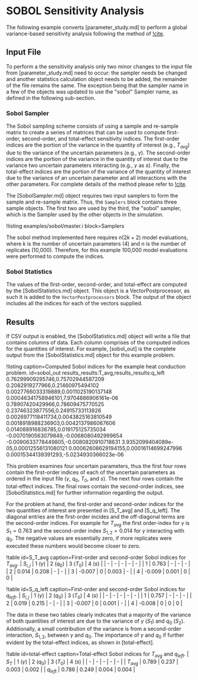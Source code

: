 # SOBOL Sensitivity Analysis

The following example converts [parameter_study.md] to perform a global variance-based
sensitivity analysis following the method of [!cite](saltelli2002making).

## Input File

To perform a the sensitivity analysis only two minor changes to the input file from
[parameter_study.md] need to occur: the sampler needs be changed and another statistics
calculation object needs to be added, the remainder of the file remains the same. The exception
being that the sampler name in a few of the objects was updated to use the "sobol" Sampler
name, as defined in the following sub-section.

### Sobol Sampler

The Sobol sampling scheme consists of using a sample and re-sample matrix to create a series of
matrices that can be used to compute first-order, second-order, and total-effect sensitivity indices.
The first-order indices are the portion of the variance in the quantity of interest (e.g., $T_{avg}$)
due to the variance of the uncertain parameters (e.g., $\gamma$). The second-order indices are the
portion of the variance in the quantity of interest due to the variance two uncertain parameters
interacting (e.g., $\gamma$ as $s$).  Finally, the total-effect indices are the portion of the
variance of the quantity of interest due to the variance of an uncertain parameter and all
interactions with the other parameters. For complete details of the method please refer to
[!cite](saltelli2002making).

The [SobolSampler.md] object requires two input samplers to form the sample and re-sample matrix.
Thus, the `Samplers` block contains three sample objects. The first two are used by the third,
the "sobol" sampler, which is the Sampler used by the other objects in the simulation.

!listing examples/sobol/master.i block=Samplers

The sobol method implemented here requires $n(2k+2)$ model evaluations, where $k$ is the number
of uncertain parameters (4) and $n$ is the number of replicates (10,000). Therefore, for this example
100,000 model evaluations were performed to compute the indices.

### Sobol Statistics

The values of the first-order, second-order, and total-effect are computed by the
[SobolStatistics.md] object. This object is a VectorPostprocessor, as such it is added to the
`VectorPostprocessors` block. The output of the object includes all the indices for each of
the vectors supplied.

## Results

If CSV output is enabled, the [SobolStatistics.md] object will write a file that contains
columns of data. Each column comprises of the computed indices for the quantities of
interest. For example, [sobol_out] is the complete output from the [SobolStatistics.md] object
for this example problem.

!listing caption=Computed Sobol indices for the example heat conduction problem. id=sobol_out
results_results:T_avg,results_results:q_left
0.76299909295746,0.75702944587209
0.2082919277966,0.21460975494102
0.0027766033319889,0.0011025190137148
0.00046341758946101,7.9704886906161e-06
0.78907420429966,0.78609475770525
0.23746323877556,0.24915733113826
0.0026977118411734,0.0043825163810549
0.0018918988236903,0.0042137986067606
0.014088916836785,0.019175125735034
-0.0070190563079849,-0.0068080492999654
-0.0090633778449805,-0.0080820910718631
3.9352099404089e-05,0.00012556131080121
0.00062608629194155,0.00016114699247996
0.00015344139391293,-5.0234930366023e-06

This problem examines four uncertain parameters, thus the first four rows contain the first-order
indices of each of the uncertain parameters as ordered in the input file ($\gamma$, $q_0$, $T_0$, and
$s$). The next four rows contain the total-effect indices. The final rows contain the second-order
indices, see [SobolStatistics.md] for further information regarding the output.

For the problem at hand, the first-order and second-order indices for the two quantities of interest
are presented in [S_T_avg] and [S_q_left]. The diagonal entries are the first-order incides and
the off-diagonal terms are the second-order indices. For example for $T_{avg}$ the first order-index
for $\gamma$ is $S_1 = 0.763$ and the second-order index $S_{1,2} = 0.014$ for $\gamma$ interacting
with $q_0$. The negative values are essentially zero, if more replicates were executed these
numbers would become closer to zero.

!table id=S_T_avg caption=First-order and second-order Sobol indices for $T_{avg}$.
| $S_{i,j}$ | 1 ($\gamma$) | 2 ($q_0$) | 3 ($T_0$) | 4 ($s$) |
| -         | -            | -         | -         | -       |
| 1         | 0.763        | -         | -         | -       |
| 2         | 0.014        | 0.208     | -         | -       |
| 3         | -0.007       | 0         | 0.003     | -       |
| 4         | -0.009       | 0.001     | 0         | 0       |

!table id=S_q_left caption=First-order and second-order Sobol indices for $q_{left}$.
| $S_{i,j}$ | 1 ($\gamma$) | 2 ($q_0$) | 3 ($T_0$) | 4 ($s$) |
| -         | -            | -         | -         | -       |
| 1         | 0.757        | -         | -         | -       |
| 2         | 0.019        | 0.215     | -         | -       |
| 3         | -0.007       | 0         | 0.001     | -       |
| 4         | -0.008       | 0         | 0         | 0       |

The data in these two tables clearly indicates that a majority of the variance of both quantities of
interest are due to the variance of $\gamma$ ($S_1$) and $q_0$ ($S_2$). Additionally, a small
contribution of the variance is from a second-order interaction, $S_{1,2}$, between $\gamma$ and
$q_0$. The importance of $\gamma$ and $q_0$ if further evident by the total-effect indices, as shown in
[total-effect].

!table id=total-effect caption=Total-effect Sobol indices for $T_{avg}$ and $q_{left}$.
| $S_T$      | 1 ($\gamma$) | 2 ($q_0$) | 3 ($T_0$) | 4 ($s$) |
| -        | -            | -         | -         | -       |
| $T_{avg}$  | 0.789        | 0.237     | 0.003     | 0.002   |
| $q_{left}$ | 0.786        | 0.249     | 0.004     | 0.004   |
